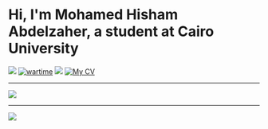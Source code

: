 # Hi, I'm Mohamed Hisham Abdelzaher, a student at Cairo University

[![](https://visitcount.itsvg.in/api?id=MH0386&label=Profile%20Views&color=12&icon=0&pretty=true)](https://visitcount.itsvg.in/analytics/MH0386)
[![wartime](https://wakatime.com/badge/user/e4d8d817-59ad-4a5a-8eb5-e35ff92d6626.svg)](https://wakatime.com/@MH0386)
[![](https://www.codewars.com/users/MH0386/badges/micro)](https://www.codewars.com/users/MH0386)
[![My CV](https://img.shields.io/badge/My%20CV-My%20CV)](https://github.com/MH0386/MH0386/blob/main/resume.pdf)

---

![](https://github-readme-stats.vercel.app/api?username=MH0386&theme=github_dark&show_icons=true&hide_border=true&include_all_commits=true&count_private=true&&show=reviews,discussions_started,discussions_answered,prs_merged,prs_merged_percentage)

---

![](https://wakatime.com/share/@MH0386/3a81e9d2-c6fa-4402-82fd-dd0b84107d5a.svg)
